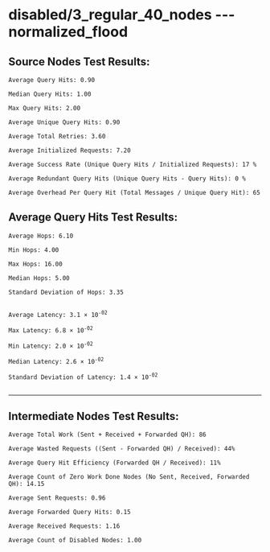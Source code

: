 # disabled/3_regular_40_nodes --- normalized_flood
## Source Nodes Test Results:
	Average Query Hits: 0.90

	Median Query Hits: 1.00

	Max Query Hits: 2.00

	Average Unique Query Hits: 0.90

	Average Total Retries: 3.60

	Average Initialized Requests: 7.20

	Average Success Rate (Unique Query Hits / Initialized Requests): 17 %

	Average Redundant Query Hits (Unique Query Hits - Query Hits): 0 %

	Average Overhead Per Query Hit (Total Messages / Unique Query Hit): 65



## Average Query Hits Test Results:
<pre><code>Average Hops: 6.10

Min Hops: 4.00

Max Hops: 16.00

Median Hops: 5.00

Standard Deviation of Hops: 3.35


Average Latency: 3.1 × 10<sup>-02</sup>

Max Latency: 6.8 × 10<sup>-02</sup>

Min Latency: 2.0 × 10<sup>-02</sup>

Median Latency: 2.6 × 10<sup>-02</sup>

Standard Deviation of Latency: 1.4 × 10<sup>-02</sup>

</code></pre>

---------------------------------------------
## Intermediate Nodes Test Results:

	Average Total Work (Sent + Received + Forwarded QH): 86

	Average Wasted Requests ((Sent - Forwarded QH) / Received): 44%

	Average Query Hit Efficiency (Forwarded QH / Received): 11%

	Average Count of Zero Work Done Nodes (No Sent, Received, Forwarded QH): 14.15

	Average Sent Requests: 0.96

	Average Forwarded Query Hits: 0.15

	Average Received Requests: 1.16

	Average Count of Disabled Nodes: 1.00


